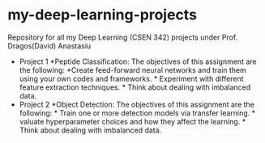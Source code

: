 # my-deep-learning-projects
Repository for all my Deep Learning (CSEN 342) projects under Prof. Dragos(David) Anastasiu
- Project 1 *Peptide Classification: The objectives of this assignment are the following: *Create feed-forward neural networks and train them using your own codes and frameworks. * Experiment with different feature extraction techniques.  * Think about dealing with imbalanced data.
- Project 2 *Object Detection: The objectives of this assignment are the following: * Train one or more detection models via transfer learning. * valuate hyperparameter choices and how they affect the learning. * Think about dealing with imbalanced data.
